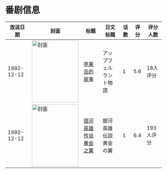 # 番剧信息

|放送日期|封面|标题|日文标题|话数|评分|评分人数|
|---|---|---|---|---|---|---|
|1992-12-12|<img src="//lain.bgm.tv/pic/cover/c/de/cd/134983_64Q4C.jpg" alt="封面" style="width:150px;height:200px;object-fit:cover;">|[苹果岛的故事](https://bangumi.tv/subject/134983)|アップフェルラント物語|1|5.6|18人评分|
|1992-12-12|<img src="//lain.bgm.tv/pic/cover/c/c1/f4/39532_zXwi1.jpg" alt="封面" style="width:150px;height:200px;object-fit:cover;">|[银河英雄传说 黄金之翼](https://bangumi.tv/subject/39532)|銀河英雄伝説 黄金の翼|1|6.4|193人评分|
